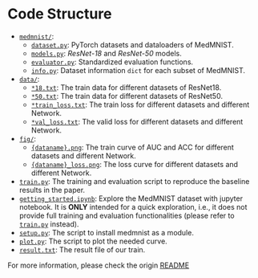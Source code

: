 # Code Structure
* [`medmnist/`](medmnist/):
    * [`dataset.py`](medmnist/dataset.py): PyTorch datasets and dataloaders of MedMNIST.
    * [`models.py`](medmnist/models.py): *ResNet-18* and *ResNet-50* models.
    * [`evaluator.py`](medmnist/evaluator.py): Standardized evaluation functions.
    * [`info.py`](medmnist/info.py): Dataset information `dict` for each subset of MedMNIST.
* [`data/`](data/):
    * [`*18.txt`](data/breast18.txt): The train data for different datasets of ResNet18.
    * [`*50.txt`](data/breast50.txt): The train data for different datasets of ResNet50.
    * [`*train_loss.txt`](data/breast18_train_loss.txt): The train loss for different datasets and different Network.
    * [`*val_loss.txt`](data/breast18_val_loss.txt): The valid loss for different datasets and different Network.
* [`fig/`](fig/):
    * [`{dataname}.png`](fig/breast.png): The train curve of AUC and ACC for different datasets and different Network.
    * [`{dataname}_loss.png`](fig/breast_loss.png): The loss curve for different datasets and different Network.
* [`train.py`](train.py): The training and evaluation script to reproduce the baseline results in the paper.
* [`getting_started.ipynb`](getting_started.ipynb): Explore the MedMNIST dataset with jupyter notebook. It is **ONLY** intended for a quick exploration, i.e., it does not provide full training and evaluation functionalities (please refer to [`train.py`](train.py) instead). 
* [`setup.py`](setup.py): The script to install medmnist as a module.
* [`plot.py`](plot.py): The script to plot the needed curve.
* [`result.txt`](result.txt): The result file of our train.


For more information, please check the origin [README](origin_README.md)